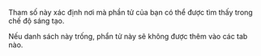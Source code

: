 Tham số này xác định nơi mà phần tử của bạn có thể được tìm thấy trong chế độ sáng tạo.

Nếu danh sách này trống, phẩn tử này sẽ không được thêm vào các tab nào.